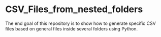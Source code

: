 # CSV_Files_from_nested_folders
The end goal of this repository is to show how to generate specific CSV files based on general files inside several folders using Python.
